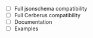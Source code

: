 - [ ] Full jsonschema compatibility
- [ ] Full Cerberus compatibility
- [ ] Documentation
- [ ] Examples